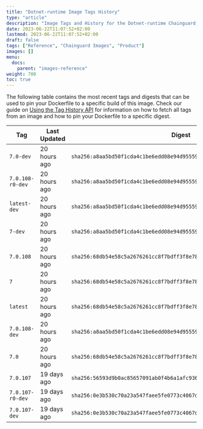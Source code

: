 ```yaml
---
title: "Dotnet-runtime Image Tags History"
type: "article"
description: "Image Tags and History for the Dotnet-runtime Chainguard Image"
date: 2023-06-22T11:07:52+02:00
lastmod: 2023-06-22T11:07:52+02:00
draft: false
tags: ["Reference", "Chainguard Images", "Product"]
images: []
menu:
  docs:
    parent: "images-reference"
weight: 700
toc: true
---
```


The following table contains the most recent tags and digests that can be used to pin your Dockerfile to a specific build of this image. Check our guide on [Using the Tag History API](/chainguard/chainguard-images/using-the-tag-history-api/) for information on how to fetch all tags from an image and how to pin your Dockerfile to a specific digest.

| Tag              | Last Updated | Digest                                                                    |
|------------------|--------------|---------------------------------------------------------------------------|
| `7.0-dev`        | 20 hours ago | `sha256:a8aa5bd50f1cda4c1be6edd08e94d955594fb9b5dee317dc8e4d9aef96b24144` |
| `7.0.108-r0-dev` | 20 hours ago | `sha256:a8aa5bd50f1cda4c1be6edd08e94d955594fb9b5dee317dc8e4d9aef96b24144` |
| `latest-dev`     | 20 hours ago | `sha256:a8aa5bd50f1cda4c1be6edd08e94d955594fb9b5dee317dc8e4d9aef96b24144` |
| `7-dev`          | 20 hours ago | `sha256:a8aa5bd50f1cda4c1be6edd08e94d955594fb9b5dee317dc8e4d9aef96b24144` |
| `7.0.108`        | 20 hours ago | `sha256:68db54e58c5a2676261cc8f7bdff3f8e78de2e5447e33114f1fb92a85ec7a5f9` |
| `7`              | 20 hours ago | `sha256:68db54e58c5a2676261cc8f7bdff3f8e78de2e5447e33114f1fb92a85ec7a5f9` |
| `latest`         | 20 hours ago | `sha256:68db54e58c5a2676261cc8f7bdff3f8e78de2e5447e33114f1fb92a85ec7a5f9` |
| `7.0.108-dev`    | 20 hours ago | `sha256:a8aa5bd50f1cda4c1be6edd08e94d955594fb9b5dee317dc8e4d9aef96b24144` |
| `7.0`            | 20 hours ago | `sha256:68db54e58c5a2676261cc8f7bdff3f8e78de2e5447e33114f1fb92a85ec7a5f9` |
| `7.0.107`        | 19 days ago  | `sha256:56593d9b0ac85657091ab0f4b6a1afc936aaefc86768c5ac15bc9dc22d4c60d7` |
| `7.0.107-r0-dev` | 19 days ago  | `sha256:0e3b530c70a23a547faee5fe0773c4067dc0e99a214da28344c6131709c9fcad` |
| `7.0.107-dev`    | 19 days ago  | `sha256:0e3b530c70a23a547faee5fe0773c4067dc0e99a214da28344c6131709c9fcad` |
